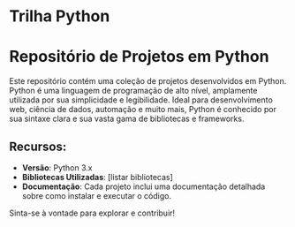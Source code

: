 # Trilha Python
# Repositório de Projetos em Python

Este repositório contém uma coleção de projetos desenvolvidos em Python. Python é uma linguagem de programação de alto nível, amplamente utilizada por sua simplicidade e legibilidade. Ideal para desenvolvimento web, ciência de dados, automação e muito mais, Python é conhecido por sua sintaxe clara e sua vasta gama de bibliotecas e frameworks.

## Recursos:
- **Versão**: Python 3.x
- **Bibliotecas Utilizadas**: [listar bibliotecas]
- **Documentação**: Cada projeto inclui uma documentação detalhada sobre como instalar e executar o código.

Sinta-se à vontade para explorar e contribuir!

